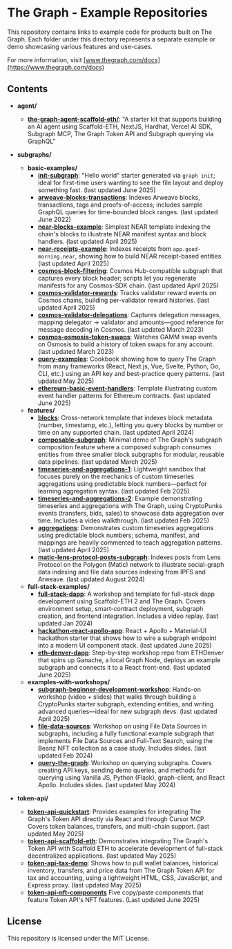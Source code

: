 # The Graph - Example Repositories

This repository contains links to example code for products built on The Graph. Each folder under this directory represents a separate example or demo showcasing various features and use-cases.

For more information, visit [www.thegraph.com/docs](https://www.thegraph.com/docs)

## Contents

-   **agent/**

    -   [**the-graph-agent-scaffold-eth/**](./agent/the-graph-agent-scaffold-eth/): "A starter kit that supports building an AI agent using Scaffold-ETH, NextJS, Hardhat, Vercel AI SDK, Subgraph MCP, The Graph Token API and Subgraph querying via GraphQL"

-   **subgraphs/**

    -   **basic-examples/**
        -   [**init-subgraph**](./subgraphs/basic-examples/init-subgraph): "Hello world" starter generated via `graph init`; ideal for first-time users wanting to see the file layout and deploy something fast. (last updated June 2025)
        -   [**arweave-blocks-transactions**](./subgraphs/basic-examples/arweave-blocks-transactions): Indexes Arweave blocks, transactions, tags and proofs-of-access; includes sample GraphQL queries for time-bounded block ranges. (last updated June 2022)
        -   [**near-blocks-example**](./subgraphs/basic-examples/near/blocks-example): Simplest NEAR template indexing the chain's blocks to illustrate NEAR manifest syntax and block handlers. (last updated April 2025)
        -   [**near-receipts-example**](./subgraphs/basic-examples/near/receipts-example): Indexes receipts from `app.good-morning.near`, showing how to build NEAR receipt-based entities. (last updated April 2025)
        -   [**cosmos-block-filtering**](./subgraphs/basic-examples/cosmos/block-filtering): Cosmos Hub-compatible subgraph that captures every block header; scripts let you regenerate manifests for any Cosmos-SDK chain. (last updated April 2025)
        -   [**cosmos-validator-rewards**](./subgraphs/basic-examples/cosmos/validator-rewards): Tracks validator reward events on Cosmos chains, building per-validator reward histories. (last updated April 2025)
        -   [**cosmos-validator-delegations**](./subgraphs/basic-examples/cosmos/validator-delegations): Captures delegation messages, mapping delegator → validator and amounts—good reference for message decoding in Cosmos. (last updated March 2023)
        -   [**cosmos-osmosis-token-swaps**](./subgraphs/basic-examples/cosmos/osmosis-token-swaps): Watches GAMM swap events on Osmosis to build a history of token swaps for any account. (last updated March 2023)
        -   [**query-examples**](./subgraphs/basic-examples/query-examples): Cookbook showing how to query The Graph from many frameworks (React, Next.js, Vue, Svelte, Python, Go, CLI, etc.) using an API key and best-practice query patterns. (last updated May 2025)
        -   [**ethereum-basic-event-handlers**](./subgraphs/basic-examples/ethereum-basic-event-handlers): Template illustrating custom event handler patterns for Ethereum contracts. (last updated June 2025)
    -   **features/**
        -   [**blocks**](./subgraphs/features/blocks): Cross-network template that indexes block metadata (number, timestamp, etc.), letting you query blocks by number or time on any supported chain. (last updated April 2024)
        -   [**composable-subgraph**](./subgraphs/features/composable-subgraph): Minimal demo of The Graph's subgraph composition feature where a composed subgraph consumes entities from three smaller block subgraphs for modular, reusable data pipelines. (last updated March 2025)
        -   [**timeseries-and-aggregations-1**](./subgraphs/features/timeseries-and-aggregations-1): Lightweight sandbox that focuses purely on the mechanics of custom timeseries aggregations using predictable block numbers—perfect for learning aggregation syntax. (last updated Feb 2025)
        -   [**timeseries-and-aggregations-2**](./subgraphs/features/timeseries-and-aggregations-2): Example demonstrating timeseries and aggregations with The Graph, using CryptoPunks events (transfers, bids, sales) to showcase data aggregation over time. Includes a video walkthrough. (last updated Feb 2025)
        -   [**aggregations**](./subgraphs/features/aggregations): Demonstrates custom timeseries aggregations using predictable block numbers; schema, manifest, and mappings are heavily commented to teach aggregation patterns. (last updated April 2025)
        -   [**matic-lens-protocol-posts-subgraph**](./subgraphs/features/matic-lens-protocol-posts-subgraph): Indexes posts from Lens Protocol on the Polygon (Matic) network to illustrate social-graph data indexing and file data sources indexing from IPFS and Arweave. (last updated August 2024)
    -   **full-stack-examples/**
        -   [**full-stack-dapp**](./subgraphs/full-stack-examples/full-stack-dapp): A workshop and template for full-stack dapp development using Scaffold-ETH 2 and The Graph. Covers environment setup, smart-contract deployment, subgraph creation, and frontend integration. Includes a video replay. (last updated Jan 2024)
        -   [**hackathon-react-apollo-app**](./subgraphs/full-stack-examples/hackathon-react-apollo-app): React + Apollo + Material-UI hackathon starter that shows how to wire a subgraph endpoint into a modern UI component stack. (last updated June 2025)
        -   [**eth-denver-dapp**](./subgraphs/full-stack-examples/eth-denver-dapp): Step-by-step workshop repo from ETHDenver that spins up Ganache, a local Graph Node, deploys an example subgraph and connects it to a React front-end. (last updated June 2025)
    -   **examples-with-workshops/**
        -   [**subgraph-beginner-development-workshop**](./subgraphs/examples-with-workshops/subgraph-beginner-development): Hands-on workshop (video + slides) that walks through building a CryptoPunks starter subgraph, extending entities, and writing advanced queries—ideal for new subgraph devs. (last updated April 2025)
        -   [**file-data-sources**](./subgraphs/examples-with-workshops/file-data-sources): Workshop on using File Data Sources in subgraphs, including a fully functional example subgraph that implements File Data Sources and Full-Text Search, using the Beanz NFT collection as a case study. Includes slides. (last updated Feb 2024)
        -   [**query-the-graph**](./subgraphs/examples-with-workshops/query-the-graph): Workshop on querying subgraphs. Covers creating API keys, sending demo queries, and methods for querying using Vanilla JS, Python (Flask), graph-client, and React Apollo. Includes slides. (last updated May 2024)

-   **token-api/**
    -   [**token-api-quickstart**](./token-api/token-api-quickstart): Provides examples for integrating The Graph's Token API directly via React and through Cursor MCP. Covers token balances, transfers, and multi-chain support. (last updated May 2025)
    -   [**token-api-scaffold-eth**](./token-api/token-api-scaffold-eth): Demonstrates integrating The Graph's Token API with Scaffold ETH to accelerate development of full-stack decentralized applications. (last updated May 2025)
    -   [**token-api-tax-demo**](./token-api/token-api-tax-demo): Shows how to pull wallet balances, historical inventory, transfers, and price data from The Graph Token API for tax and accounting, using a lightweight HTML, CSS, JavaScript, and Express proxy. (last updated May 2025)
    -   [**token-api-nft-components**](./token-api/token-api-nft-components/) Five copy/paste components that feature Token API's NFT features. (Last updated June 2025)

## License

This repository is licensed under the MIT License.

